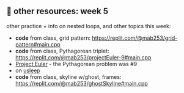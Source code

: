 ## 🤖 other resources: week 5

other practice + info on nested loops, and other topics this week:

- **code** from class, grid pattern: https://replit.com/@mab253/grid-pattern#main.cpp
- **code** from class, Pythagorean triplet: https://replit.com/@mab253/projectEuler-9#main.cpp
- [Project Euler](https://projecteuler.net/) - the Pythagorean problem was #9
- on [usleep](https://www.geeksforgeeks.org/how-to-use-usleep-function-in-cpp-programs/)
- **code** from class, skyline w/ghost, frames: https://replit.com/@mab253/ghostSkyline#main.cpp
